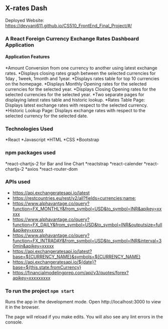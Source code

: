 
## X-rates Dash

Deployed Website:  https://devyani611.github.io/CS510_FrontEnd_Final_Project/#/

### A React Foreign Currency Exchange Rates Dashboard Application

#### Application Features

*Amount Conversion from one currency to another using latest exchange rates.
*Displays closing rates graph between the selected currencies for 1day , 1week, 1month and 1year.
*Displays rates table for top 10 currencies on the homepage.
*Displays Monthly Opening rates for the selected currencies for the selected year.
*Displays Closing Opening rates for the selected currencies for the selected year.
*Two separate pages for displaying latest rates table and historic lookup.
*Rates Table Page: Displays latest exchange rates with respect to the selected currency.
*Historic Lookup Page: Displays exchange rates with respect to the selected currency for the selected date.

### Technologies Used
*React
*Javascript
*HTML
*CSS
*Bootstrap

### npm packages used

*react-chartjs-2 for Bar and line Chart
*reactstrap
*react-calender
*react-chartjs-2
*axios
*react-router-dom


### APIs used

* https://api.exchangeratesapi.io/latest
* https://restcountries.eu/rest/v2/all?fields=currencies;name;
* https://www.alphavantage.co/query?function=FX_MONTHLY&from_symbol=USD&to_symbol=INR&apikey=xxxxx
* https://www.alphavantage.co/query?function=FX_DAILY&from_symbol=USD&to_symbol=INR&outputsize=full&apikey=xxxxx
* https://www.alphavantage.co/query?function=FX_INTRADAY&from_symbol=USD&to_symbol=INR&interval=30min&apikey=xxxxx
* https://api.exchangeratesapi.io/latest?base=${CURRENCY_NAME}&symbols=${CURRENCY_NAME}
* https://api.exchangeratesapi.io/${date}?base=${this.state.fromCurrency}
* https://financialmodelingprep.com/api/v3/quotes/forex?apikey=xxxxxxxxx


### To run the project `npm start`
Runs the app in the development mode.
Open http://localhost:3000 to view it in the browser.

The page will reload if you make edits.
You will also see any lint errors in the console.



